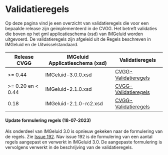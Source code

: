 # Validatieregels

Op deze pagina vind je een overzicht van validatieregels die voor een bepaalde release zijn geimplementeerd in de CVGG. Het betreft validaties die boven op het gml applicatieschema (xsd) van IMGeluid worden uitgevoerd. De validatieregels zijn afgeleid uit de Regels beschreven in IMGeluid en de Uitwisselstandaard. 


|  Release CVGG |IMGeluid Applicatieschema (xsd) | Validatieregels | 
| ------------ | ------------ | ------------ |
| >= 0.44 | IMGeluid-3.0.0.xsd  | [CVGG-Validatieregels](https://github.com/rivm-syso/CVGG/blob/main/validatieregels/CVGG-Validatieregels.md)| 
| >= 0.20 en < 0.44  | IMGeluid-2.1.0.xsd  | [CVGG-Validatieregels](https://github.com/rivm-syso/CVGG/blob/main/validatieregels/CVGG-Validatieregels.md)| 
| 0.18  | IMGeluid-2.1.0-rc2.xsd  | [CVGG-Validatieregels](https://github.com/rivm-syso/CVGG/blob/main/validatieregels/CVGG-Validatieregels.md)| 

#### Update formulering regels (18-07-2023) ####
Als onderdeel van IMGeluid 3.0 is opnieuw gekeken naar de formulering van de regels. Zie [Issue 192](https://github.com/Geonovum/IMG/issues/192). Nav issue 192 is de formulering van een aantal regels aangepast en verwerkt in IMGeluid 3.0. De aangepaste formulering is vervolgens verwerkt in de beschrijving van de validatieregels.
